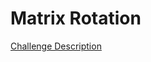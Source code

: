 Matrix Rotation
===============

[Challenge Description](https://www.codeeval.com/open_challenges/178)